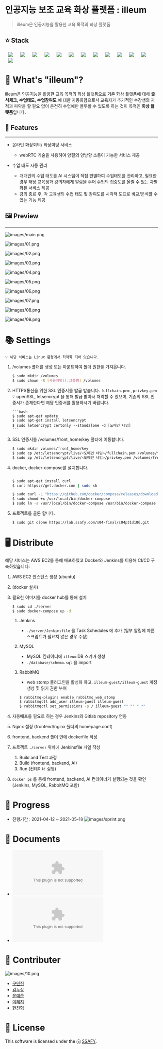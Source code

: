 # 인공지능 보조 교육 화상 플랫폼 : illeum

> illeum은 인공지능을 활용한 교육 목적의 화상 플랫폼

## ⭐ Stack

<img src="https://img.shields.io/badge/Java-1.8 openJDK-007396?style=flat-square&logo=Java&logoColor=white" 
       style="height : auto; margin-left : 10px; margin-right : 10px;" />
<img src="https://img.shields.io/badge/JavaScript-ES6-F7DF1E?style=flat-square&logo=JavaScript&logoColor=black"
       style="height : auto; margin-left : 10px; margin-right : 10px;" />
<img src="https://img.shields.io/badge/Vue.js-v2.6.11-4FC08D?style=flat-square&logo=Vue.js&logoColor=white"
       style="height : auto; margin-left : 10px; margin-right : 10px;" />
<img src="https://img.shields.io/badge/HTML-HTML5-E34F26?style=flat-square&logo=HTML5&logoColor=white"
       style="height : auto; margin-left : 10px; margin-right : 10px;" />
<img src="https://img.shields.io/badge/Spring-2.2.2-6DB33F?style=flat-square&logo=Spring&logoColor=white"
       style="height : auto; margin-left : 10px; margin-right : 10px;" />
<img src="https://img.shields.io/badge/Python-3.8-EE4C2C?style=flat-square&logo=Python&logoColor=white"
       style="height : auto; margin-left : 10px; margin-right : 10px;" />
<img src="https://img.shields.io/badge/TensorFlow-2.4.1-FF6F00?style=flat-square&logo=TensorFlow&logoColor=white"
       style="height : auto; margin-left : 10px; margin-right : 10px;" />
<img src="https://img.shields.io/badge/FastAPI-0.63.0-009688?style=flat-square&logo=FastAPI&logoColor=white"
       style="height : auto; margin-left : 10px; margin-right : 10px;" />
<img src="https://img.shields.io/badge/MySQL-8.0-4479A1?style=flat-square&logo=MySQL&logoColor=white"
       style="height : auto; margin-left : 10px; margin-right : 10px;" />
<img src="https://img.shields.io/badge/Docker-20.10.6-2496ED?style=flat-square&logo=Docker&logoColor=white"
       style="height : auto; margin-left : 10px; margin-right : 10px;" />
<img src="https://img.shields.io/badge/Jenkins-2.289-D24939?style=flat-square&logo=Jenkins&logoColor=white"
       style="height : auto; margin-left : 10px; margin-right : 10px;" />
<img src="https://img.shields.io/badge/RabbitMQ-3.8.14-FF6600?style=flat-square&logo=RabbitMQ&logoColor=white"
       style="height : auto; margin-left : 10px; margin-right : 10px;" />
<img src="https://img.shields.io/badge/WebRTC-RTCMultiConnection 3.7.0-333333?style=flat-square&logo=WebRTC&logoColor=white"
       style="height : auto; margin-left : 10px; margin-right : 10px;" />

# 🎨 What's "illeum"?

illeum은 인공지능을 활용한 교육 목적의 화상 플랫폼으로 기존 화상 플랫폼에 대해 **출석체크, 수업태도, 수업참여도** 에 대한 자동화함으로서 교육자가 추가적인 수강생의 지적과 파악을 할 필요 없이 온전히 수업에만 몰두할 수 있도록 하는 것이 목적인 **화상 플랫폼**입니다.

## 💬 Features

---

- 온라인 화상회의/ 화상미팅 서비스

  - webRTC 기술을 사용하여 양질의 양방향 소통이 가능한 서비스 제공

- 수업 태도 자동 관리
  - 개개인의 수업 태도를 AI 시스템이 직접 판별하여 수업태도를 관리하고, 필요한 경우 해당 교육생과 강의자에게 알람을 주어 수업의 집중도를 올릴 수 있는 차별화된 서비스 제공
  - 강의 종료 후, 각 교육생의 수업 태도 및 참여도를 시각적 도표로 비교/분석할 수 있는 기능 제공

## 🖼️ Preview

---

![images/main.png](images/main.png)

![images/01.png](images/01.png)

![images/02.png](images/02.png)

![images/03.png](images/03.png)

![images/04.png](images/04.png)

![images/05.png](images/05.png)

![images/06.png](images/06.png)

![images/07.png](images/07.png)

![images/08.png](images/08.png)

![images/09.png](images/09.png)

# 📚 Settings

`💡 해당 서비스는 Linux 환경에서 최적화 되어 있습니다.`

1.  /volumes 폴더를 생성 또는 마운트하여 폴더 권한을 가져옵니다.

    ```bash
    $ sudo mkdir /volumes
    $ sudo chown -R [사용자명][:그룹명] /volumes
    ```

2.  HTTPS통신을 위한 SSL 인증서를 발급 받습니다. `fullchain.pem` , `privkey.pem`
    💡 openSSL, letsencrypt 을 통해 발급 받아서 처리할 수 있으며,
    기존의 SSL 인증서가 존재한다면 해당 인증서를 활용하시기 바랍니다.

        ```bash
        $ sudo apt-get update
        $ sudo apt-get install letsencrypt
        $ sudo letsencrypt certonly --standalone -d [도메인 네임]
        ```

3.  SSL 인증서를 /volumes/front_home/key 폴더에 이동합니다.

    ```bash
    $ sudo mkdir volumes/front_home/key
    $ sudo cp /etc/letsencrypt/live/<도메인 네임>/fullchain.pem /volumes/front_home/key
    $ sudo cp /etc/letsencrypt/live/<도메인 네임>/privkey.pem /volumes/front_home/key
    ```

4.  docker, docker-compose를 설치합니다.

    ```bash

    $ sudo apt-get install curl
    $ curl https://get.docker.com | sudo sh

    $ sudo curl -L "https://github.com/docker/compose/releases/download/1.27.0/docker-compose-$(uname -s)-$(uname -m)" -o /usr/local/bin/docker-compose
    $ sudo chmod +x /usr/local/bin/docker-compose
    $ sudo ln -s /usr/local/bin/docker-compose /usr/bin/docker-compose
    ```

5.  프로젝트를 클론 합니다.

    ```bash
    $ sudo git clone https://lab.ssafy.com/s04-final/s04p31d106.git
    ```

# 🖥️ Distribute

해당 서비스는 AWS EC2를 통해 배포하였고 Docker와 Jenkins를 이용해 CI/CD 구축하였습니다:

1. AWS EC2 인스턴스 생성 (ubuntu)
2. (docker 설치)
3. 필요한 이미지를 docker hub를 통해 설치

   ```bash
   $ sudo cd ./server
   $ sudo docker-compose up -d
   ```

   1. Jenkins
      - `./server/Jenkinsfile` 을 Task Schedules 에 추가
        (일부 알림에 따른 스크립트가 필요치 않은 경우 수정)
   2. MySQL
      - MySQL 컨테이너에 `illeum` DB 스키마 생성
      - `./database/schema.sql` 을 import
   3. RabbitMQ

      - web stomp 플러그인을 활성화 하고,
        `illeum-guest/illeum-guest` 계정 생성 및 읽기 권한 부여

      ```bash
      $ rabbitmq-plugins enable rabbitmq_web_stomp
      $ rabbitmqctl add_user illeum-guest illeum-guest
      $ rabbitmqctl set_permissions -p / illeum-guest "" "" ".*"
      ```

4. 자동배포를 필요로 하는 경우 Jenkins와 Gitlab repository 연동
5. Nginx 설정 (frontend/nginx 폴더의 homepage.conf)
6. frontend, backend 폴더 안에 dockerfile 작성
7. 프로젝트 `./server` 위치에 Jenkinsfile 파일 작성
   1. Build and Test 과정
   2. Build (frontend, backend, AI)
   3. Run (컨테이너 실행)
8. `docker ps` 를 통해 frontend, backend, AI 컨테이너가 실행되는 것을 확인 (Jenkins, MySQL, RabbitMQ 포함)

# 📆 Progress

- 진행기간 : 2021-04-12 ~ 2021-05-18
  ![images/sprint.png](images/sprint.png)

# 📒 Documents

- ![중간 발표 PPT](documents/발표/자율PJT_중간발표.pptx)
- ![최종 발표 PPT](documents/발표/자율PJT_구미1반_D106.pptx)

# 🚂 Contributer

![images/10.png](images/10.png)

- [구민진](https://github.com/guminjin)
- [김두상](https://github.com/DooSang3664)
- [윤예준](https://github.com/dbs7120)
- [이혜지](https://github.com/reverse-wisdom)
- [현진혁](https://github.com/getCurrentThread)

# 🧾 License

This software is licensed under the ⓒ [SSAFY](https://www.ssafy.com/).

